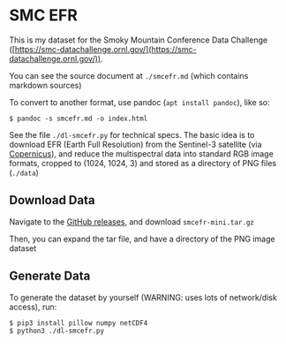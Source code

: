 # SMC EFR

This is my dataset for the Smoky Mountain Conference Data Challenge ([https://smc-datachallenge.ornl.gov/](https://smc-datachallenge.ornl.gov/)). 

You can see the source document at `./smcefr.md` (which contains markdown sources)

To convert to another format, use pandoc (`apt install pandoc`), like so:

```shell
$ pandoc -s smcefr.md -o index.html
```


See the file `./dl-smcefr.py` for technical specs. The basic idea is to download EFR (Earth Full Resolution) from the Sentinel-3 satellite (via [Copernicus](https://scihub.copernicus.eu/)), and reduce the multispectral data into standard RGB image formats, cropped to (1024, 1024, 3) and stored as a directory of PNG files (`./data`)

## Download Data

Navigate to the [GitHub releases](https://github.com/cadebrown/smcefr/releases), and download `smcefr-mini.tar.gz`

Then, you can expand the tar file, and have a directory of the PNG image dataset

## Generate Data

To generate the dataset by yourself (WARNING: uses lots of network/disk access), run:

```shell
$ pip3 install pillow numpy netCDF4
$ python3 ./dl-smcefr.py
```


